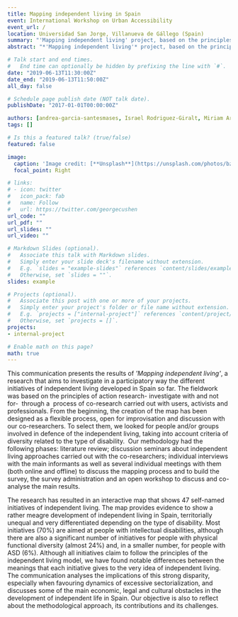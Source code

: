 ```yaml
---
title: Mapping independent living in Spain
event: International Workshop on Urban Accessibility
event_url: /
location: Universidad San Jorge, Villanueva de Gállego (Spain)
summary: "'Mapping independent living' project, based on the principles of action research, aims to investigate the different initiatives of independent living developed in Spain so far. It was carried out -with users, activists and professionals- and has resulted in an interactive map that shows 47 initiatives."
abstract: "*'Mapping independent living'* project, based on the principles of action research, aims to investigate the different initiatives of independent living developed in Spain so far. It was carried out -with users, activists and professionals- and has resulted in an interactive map that shows 47 initiatives."

# Talk start and end times.
#   End time can optionally be hidden by prefixing the line with `#`.
date: "2019-06-13T11:30:00Z"
date_end: "2019-06-13T11:50:00Z"
all_day: false

# Schedule page publish date (NOT talk date).
publishDate: "2017-01-01T00:00:00Z"

authors: [andrea-garcia-santesmases, Israel Rodriguez-Giralt, Miriam Arenas]
tags: []

# Is this a featured talk? (true/false)
featured: false

image:
  caption: 'Image credit: [**Unsplash**](https://unsplash.com/photos/bzdhc5b3Bxs)'
  focal_point: Right

# links:
# - icon: twitter
#   icon_pack: fab
#   name: Follow
#   url: https://twitter.com/georgecushen
url_code: ""
url_pdf: ""
url_slides: ""
url_video: ""

# Markdown Slides (optional).
#   Associate this talk with Markdown slides.
#   Simply enter your slide deck's filename without extension.
#   E.g. `slides = "example-slides"` references `content/slides/example-slides.md`.
#   Otherwise, set `slides = ""`.
slides: example

# Projects (optional).
#   Associate this post with one or more of your projects.
#   Simply enter your project's folder or file name without extension.
#   E.g. `projects = ["internal-project"]` references `content/project/deep-learning/index.md`.
#   Otherwise, set `projects = []`.
projects:
- internal-project

# Enable math on this page?
math: true
---
```


This communication presents the results of *'Mapping independent living'*, a research that aims to investigate in a participatory way the different initiatives of independent living developed in Spain so far. The fieldwork was based on the principles of action research- investigate with and not for-  through a  process of co-research carried out with users, activists and professionals. From the beginning, the creation of the map has been designed as a flexible process, open for improvisation and discussion with our co-researchers. To select them, we looked for people and/or groups involved in defence of the independent living, taking into account criteria of diversity related to the type of disability.  Our methodology had the following phases: literature review; discussion seminars about independent living approaches carried out with the co-researchers; individual interviews with the main informants as well as several individual meetings with them (both online and offline) to discuss the mapping process and to build the survey,  the survey administration and an open workshop to discuss and co-analyse the main results.

The research has resulted in an interactive map that shows 47 self-named initiatives of independent living. The map provides evidence to show a rather meagre development of independent living in Spain, territorially unequal and very differentiated depending on the type of disability. Most initiatives (70%) are aimed at people with intellectual disabilities, although there are also a significant number of initiatives for people with physical functional diversity (almost 24%) and, in a smaller number, for people with ASD (6%). Although all initiatives claim to follow the principles of the independent living model, we have found notable differences between the meanings that each initiative gives to the very idea of ​​independent living. The communication analyses the implications of this strong disparity, especially when favouring dynamics of excessive sectorialization, and discusses some of the main economic, legal and cultural obstacles in the development of independent life in Spain. Our objective is also to reflect about the methodological approach, its contributions and its challenges.
